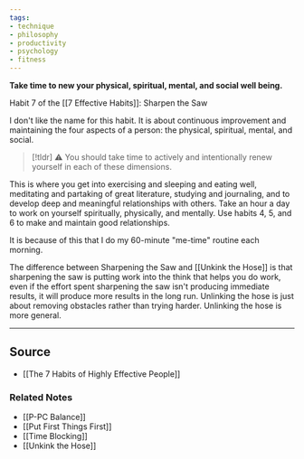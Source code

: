 ```yaml
---
tags:
- technique
- philosophy
- productivity
- psychology
- fitness
---
```

**Take time to new your physical, spiritual, mental, and social well being.**

Habit 7 of the [[7 Effective Habits]]: Sharpen the Saw

I don't like the name for this habit. It is about continuous improvement and maintaining the four aspects of a person: the physical, spiritual, mental, and social. 

> [!tldr] ⚠️ You should take time to actively and intentionally renew yourself in each of these dimensions.

This is where you get into exercising and sleeping and eating well, meditating and partaking of great literature, studying and journaling, and to develop deep and meaningful relationships with others. Take an hour a day to work on yourself spiritually, physically, and mentally. Use habits 4, 5, and 6 to make and maintain good relationships. 

It is because of this that I do my 60-minute "me-time" routine each morning.

The difference between Sharpening the Saw and [[Unkink the Hose]] is that sharpening the saw is putting work into the think that helps you do work, even if the effort spent sharpening the saw isn't producing immediate results, it will produce more results in the long run. Unlinking the hose is just about removing obstacles rather than trying harder. Unlinking the hose is more general. 

---

## Source
- [[The 7 Habits of Highly Effective People]]

### Related Notes
- [[P-PC Balance]]
- [[Put First Things First]]
- [[Time Blocking]]
- [[Unkink the Hose]]